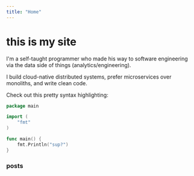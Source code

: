 ```yaml
---
title: "Home"
---
```


# this is my site

I'm a self-taught programmer who made his way to software engineering via the data side of things (analytics/engineering).

I build cloud-native distributed systems, prefer microservices over monoliths, and write clean code.

Check out this pretty syntax highlighting:

```go
package main

import (
    "fmt"
)

func main() {
    fmt.Println("sup?")
}
```

### posts
